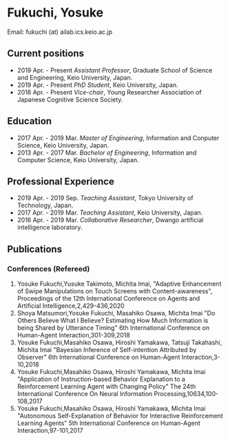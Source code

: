 # Fukuchi, Yosuke 
Email: fukuchi (at) ailab.ics.keio.ac.jp 


## Current positions
- 2019 Apr. - Present *Assistant Professor*, Graduate School of Science and Engineering, Keio University, Japan.
- 2019 Apr. - Present *PhD Student*, Keio University, Japan.
- 2018 Apr. - Present *Vice-chair*, Young Researcher Association of Japanese Cognitive Science Society.

## Education
- 2017 Apr. - 2019 Mar. *Master of Engineering*, Information and Conputer Science, Keio University, Japan.
- 2013 Apr. - 2017 Mar. *Bachelor of Engineering*, Information and Computer Science, Keio University, Japan.

## Professional Experience
- 2019 Apr. - 2019 Sep. *Teaching Assistant*, Tokyo University of Technology, Japan.
- 2017 Apr. - 2019 Mar. *Teaching Assistant*, Keio University, Japan.
- 2016 Apr. - 2019 Mar. *Collaborative Researcher*, Dwango artificial intelligence laboratory.

## Publications
### Conferences (Refereed)
1. Yosuke Fukuchi,Yusuke Takimoto, Michita Imai,
"Adaptive Enhancement of Swipe Manipulations on Touch Screens with Content-awareness",
Proceedings of the 12th International Conference on Agents and Artificial Intelligence,2,429-436,2020
1. Shoya Matsumori,Yosuke Fukuchi, Masahiko Osawa, Michita Imai
"Do Others Believe What I Believe? Estimating How Much Information is being Shared by Utterance Timing"
6th International Conference on Human-Agent Interaction,301-309,2018<Paste>
1. Yosuke Fukuchi,Masahiko Osawa, Hiroshi Yamakawa, Tatsuji Takahashi, Michita Imai
"Bayesian Inference of Self-intention Attributed by Observer"
6th International Conference on Human-Agent Interaction,3-10,2018
1. Yosuke Fukuchi,Masahiko Osawa, Hiroshi Yamakawa, Michita Imai
"Application of Instruction-based Behavior Explanation to a Reinforcement Learning Agent with Changing Policy"
The 24th International Conference On Neural Information Processing,10634,100-108,2017
1. Yosuke Fukuchi,Masahiko Osawa, Hiroshi Yamakawa, Michita Imai
"Autonomous Self-Explanation of Behavior for Interactive Reinforcement Learning Agents"
5th International Conference on Human-Agent Interaction,97-101,2017

